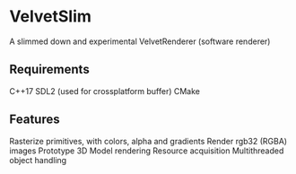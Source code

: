 # VelvetSlim
A slimmed down and experimental VelvetRenderer (software renderer)

## Requirements

C++17
SDL2 (used for crossplatform buffer)
CMake

## Features
Rasterize primitives, with colors, alpha and gradients
Render rgb32 (RGBA) images
Prototype 3D Model rendering
Resource acquisition
Multithreaded object handling

